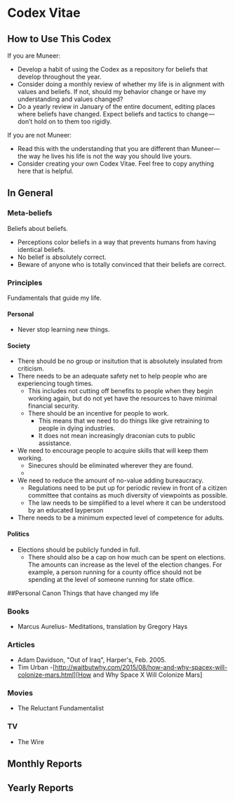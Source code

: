 # Codex Vitae

## How to Use This Codex

If you are Muneer:

- Develop a habit of using the Codex as a repository for beliefs that develop throughout the year.
- Consider doing a monthly review of whether my life is in alignment with values and beliefs. If not, should my behavior change or have my understanding and values changed?
- Do a yearly review in January of the entire document, editing places where beliefs have changed. Expect beliefs and tactics to change — don’t hold on to them too rigidly.

If you are not Muneer:

- Read this with the understanding that you are different than Muneer— the way he lives his life is not the way you should live yours.
- Consider creating your own Codex Vitae. Feel free to copy anything here that is helpful.

## In General

### Meta-beliefs

Beliefs about beliefs.

* Perceptions color beliefs in a way that prevents humans from having identical beliefs.
* No belief is absolutely correct.
* Beware of anyone who is totally convinced that their beliefs are correct.

### Principles
Fundamentals that guide my life.

#### Personal
* Never stop learning new things.

#### Society
* There should be no group or insitution that is absolutely insulated from criticism.
* There needs to be an adequate safety net to help people who are experiencing tough times.
  * This includes not cutting off benefits to people when they begin working again, but do not yet have the resources to have minimal financial security.
  * There should be an incentive for people to work.
    * This means that we need to do things like give retraining to people in dying industries.
    * It does not mean increasingly draconian cuts to public assistance.
* We need to encourage people to acquire skills that will keep them working.
  * Sinecures should be eliminated wherever they are found.
  * 
* We need to reduce the amount of no-value adding bureaucracy.
  * Regulations need to be put up for periodic review in front of a citizen committee that contains as much diversity of viewpoints as possible.
  * The law needs to be simplified to a level where it can be understood by an educated layperson 
* There needs to be a minimum expected level of competence for adults.

#### Politics
* Elections should be publicly funded in full.
  * There should also be a cap on how much can be spent on elections. The amounts can increase as the level of the election changes. For example, a person running for a county office should not be spending at the level of someone running for state office.

##Personal Canon
Things that have changed my life

### Books
* Marcus Aurelius- Meditations, translation by Gregory Hays

### Articles
* Adam Davidson, "Out of Iraq", Harper's, Feb. 2005.
* Tim Urban -[http://waitbutwhy.com/2015/08/how-and-why-spacex-will-colonize-mars.html][How and Why Space X Will Colonize Mars]

### Movies
* The Reluctant Fundamentalist

### TV
* The Wire

## Monthly Reports

## Yearly Reports
